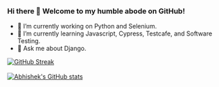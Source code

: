 ### Hi there 👋 Welcome to my humble abode on GitHub!

<!--
**Amanimal/amanimal** is a ✨ _special_ ✨ repository because its `README.md` (this file) appears on your GitHub profile.

Here are some ideas to get you started:
-->

- 🔭 I’m currently working on Python and Selenium.
- 🌱 I’m currently learning Javascript, Cypress, Testcafe, and Software Testing.
- 💬 Ask me about Django.
<!--
- 👯 I’m looking to collaborate on ...
- 🤔 I’m looking for help with ...
- 📫 How to reach me: [LinkedIn](https://www.linkedin.com/in/01anuraganand/)
- 😄 Pronouns: ...
- ⚡ Fun fact: ...
-->

[![GitHub Streak](https://github-readme-streak-stats.herokuapp.com?user=Amanimal&theme=flag-india&date_format=j%20M%5B%20Y%5D)](https://git.io/streak-stats)
<br><br>
[![Abhishek's GitHub stats](https://github-readme-stats.vercel.app/api?username=Amanimal&show_icons=true)](https://github.com/Amanimal/github-readme-stats)


